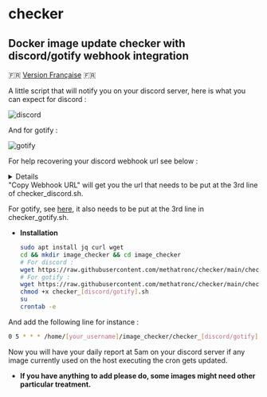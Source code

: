 # checker
## Docker image update checker with discord/gotify webhook integration

🇫🇷 [Version Française](https://github.com/methatronc/checker/blob/main/README_FR.md) 🇫🇷

A little script that will notify you on your discord server, here is what you can expect for discord :

![discord](https://user-images.githubusercontent.com/58328740/134774138-81239fa7-1552-40fe-9a36-10981dacccad.png)

And for gotify :

![gotify](https://user-images.githubusercontent.com/58328740/135288303-b5e16f96-27e4-4fab-a3f2-bb1850bdd02c.png)

For help recovering your discord webhook url see below :
<details>
  
![First](https://user-images.githubusercontent.com/58328740/134774122-ea3a12c8-13c3-42be-b93a-1d8880ecd8ec.png)
  
![Then](https://user-images.githubusercontent.com/58328740/134737215-1642581e-d109-4fcf-8c5c-0db47e28f886.png)
   
![Then](https://user-images.githubusercontent.com/58328740/134737233-01f0fa86-2766-4de8-8e75-bee694798dcb.png)
   
</details>
"Copy Webhook URL" will get you the url that needs to be put at the 3rd line of checker_discord.sh.

For gotify, see [here](https://gotify.net/docs/pushmsg), it also needs to be put at the 3rd line in checker_gotify.sh.

* **Installation**

   ``` bash
   sudo apt install jq curl wget
   cd && mkdir image_checker && cd image_checker
   # For discord :
   wget https://raw.githubusercontent.com/methatronc/checker/main/checker_discord.sh
   # For gotify :
   wget https://raw.githubusercontent.com/methatronc/checker/main/checker_gotify.sh
   chmod +x checker_[discord/gotify].sh
   su
   crontab -e
   ```
And add the following line for instance :
   ``` bash
   0 5 * * * /home/[your_username]/image_checker/checker_[discord/gotify].sh > /home/[your_username]/image_checker/cron.log 2>&1
   ```
Now you will have your daily report at 5am on your discord server if any image currently used on the host executing the cron gets updated.


* **If you have anything to add please do, some images might need other particular treatment.**
